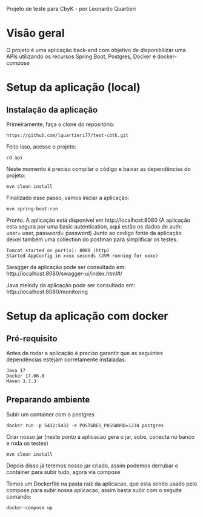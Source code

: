 Projeto de teste para CbyK - por Leonardo Quartieri

# Visão geral

O projeto é uma aplicação back-end com objetivo de disponibilizar uma APIs utilizando os recursos Spring Boot, Postgres, Docker e docker-compose


# Setup da aplicação (local)

## Instalação da aplicação

Primeiramente, faça o clone do repositório:
```
https://github.com/lquartieri77/test-cbtk.git
```
Feito isso, acesse o projeto:
```
cd api
```
Neste momento é preciso compilar o código e baixar as dependências do projeto:
```
mvn clean install
```
Finalizado esse passo, vamos iniciar a aplicação:
```
mvn spring-boot:run
```
Pronto. A aplicação está disponível em http://localhost:8080 (A aplicação esta segura por uma basic autentication, aqui estão os dados de auth: user= user, password= password) Junto ao codigo fonte da aplicação deixei também uma collection do postman para simplificar os testes.
```
Tomcat started on port(s): 8080 (http)
Started AppConfig in xxxx seconds (JVM running for xxxx)
```
Swagger da aplicação pode ser consultado em:
http://localhost:8080/swagger-ui/index.html#/

Java melody da aplicação pode ser consultado em:
http://localhost:8080/monitoring


# Setup da aplicação com docker

## Pré-requisito

Antes de rodar a aplicação é preciso garantir que as seguintes dependências estejam corretamente instaladas:

```
Java 17
Docker 17.06.0 
Maven 3.3.3 
```

## Preparando ambiente

Subir um container com o postgres 
```
docker run -p 5432:5432 -e POSTGRES_PASSWORD=1234 postgres
```

Criar nosso jar (neste ponto a aplicacao gera o jar, sobe, conecta no banco e roda os testes)
```
mvn clean install
```
Depois disso já teremos nosso jar criado, assim podemos derrubar o container para subir tudo, agora via compose

Temos um Dockerfile na pasta raiz da aplicacao, que esta sendo usado pelo compose para subir nossa aplicacao, assim basta subir com o seguite comando:
```
docker-compose up
```
